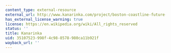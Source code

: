 ```yaml
---
content_type: external-resource
external_url: http://www.kanarinka.com/project/boston-coastline-future-past/
has_external_license_warning: true
license: https://en.wikipedia.org/wiki/All_rights_reserved
status: ''
title: Kanarinka
uid: 35107523-998f-4c98-8578-980ca11b921f
wayback_url: ''
---
```

